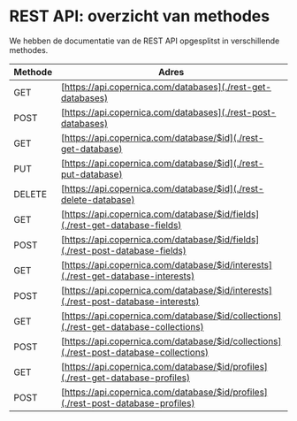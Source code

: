 # REST API: overzicht van methodes

We hebben de documentatie van de REST API opgesplitst in verschillende
methodes. 

| Methode   | Adres                                                                                     | Omschrijving                  |
| --------- | ----------------------------------------------------------------------------------------- | ----------------------------- |
| GET       | [https://api.copernica.com/databases](./rest-get-databases)                               | Opvragen databases            |
| POST      | [https://api.copernica.com/databases](./rest-post-databases)                              | Aanmaken nieuwe database      |
| GET       | [https://api.copernica.com/database/$id](./rest-get-database)                             | Opvragen databasegegevens     |
| PUT       | [https://api.copernica.com/database/$id](./rest-put-database)                             | Bijwerken databasegegevens    |
| DELETE    | [https://api.copernica.com/database/$id](./rest-delete-database)                          | Verwijderen database          |
| GET       | [https://api.copernica.com/database/$id/fields](./rest-get-database-fields)               | Opvragen databasevelden       |
| POST      | [https://api.copernica.com/database/$id/fields](./rest-post-database-fields)              | Aanmaken databaseveld         |
| GET       | [https://api.copernica.com/database/$id/interests](./rest-get-database-interests)         | Opvragen interesses           |
| POST      | [https://api.copernica.com/database/$id/interests](./rest-post-database-interests)        | Aanmaken interesse            |
| GET       | [https://api.copernica.com/database/$id/collections](./rest-get-database-collections)     | Opvragen collecties           |
| POST      | [https://api.copernica.com/database/$id/collections](./rest-post-database-collections)    | Aanmaken collectie            |
| GET       | [https://api.copernica.com/database/$id/profiles](./rest-get-database-profiles)           | Opvragen profielen            |
| POST      | [https://api.copernica.com/database/$id/profiles](./rest-post-database-profiles)          | Aanmaken nieuw profiel        |



<!--

| [/database/$databaseID/unsubscribe](./database-unsubscribe-behaviour.md) | GET, POST |
| [/database/$databaseID/callbacks](./database-callbacks.md) | GET, POST |

-->